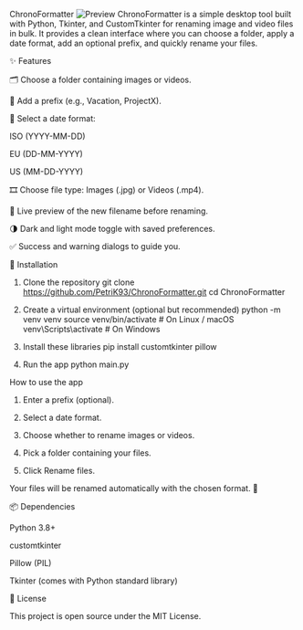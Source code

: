 ChronoFormatter
![Preview](https://github.com/user-attachments/assets/ea98e9d6-dd7f-4ac5-9c67-fba59c161369)
ChronoFormatter is a simple desktop tool built with Python, Tkinter, and CustomTkinter for renaming image and video files in bulk.
It provides a clean interface where you can choose a folder, apply a date format, add an optional prefix, and quickly rename your files.

✨ Features

🗂 Choose a folder containing images or videos.

📝 Add a prefix (e.g., Vacation, ProjectX).

📅 Select a date format:

ISO (YYYY-MM-DD)

EU (DD-MM-YYYY)

US (MM-DD-YYYY)

🎞 Choose file type: Images (.jpg) or Videos (.mp4).

👀 Live preview of the new filename before renaming.

🌗 Dark and light mode toggle with saved preferences.

✅ Success and warning dialogs to guide you.

🚀 Installation

1. Clone the repository
   git clone https://github.com/PetriK93/ChronoFormatter.git
   cd ChronoFormatter

2. Create a virtual environment (optional but recommended)
   python -m venv venv
   source venv/bin/activate # On Linux / macOS
   venv\Scripts\activate # On Windows

3. Install these libraries
   pip install customtkinter pillow

4. Run the app
   python main.py

How to use the app

1. Enter a prefix (optional).

2. Select a date format.

3. Choose whether to rename images or videos.

4. Pick a folder containing your files.

5. Click Rename files.

Your files will be renamed automatically with the chosen format. 🎉

📦 Dependencies

Python 3.8+

customtkinter

Pillow (PIL)

Tkinter (comes with Python standard library)

📝 License

This project is open source under the MIT License.

